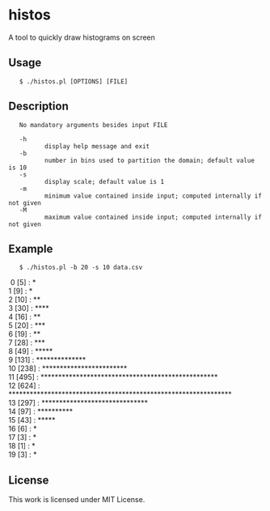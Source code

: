 # histos
A tool to quickly draw histograms on screen

## Usage
       $ ./histos.pl [OPTIONS] [FILE]

## Description
       No mandatory arguments besides input FILE

       -h
              display help message and exit
       -b
              number in bins used to partition the domain; default value is 10
       -s
              display scale; default value is 1
       -m
              minimum value contained inside input; computed internally if not given
       -M
              maximum value contained inside input; computed internally if not given

## Example
       $ ./histos.pl -b 20 -s 10 data.csv
&nbsp;0 [5]   : *<br/>
  1 [9]   : *<br/>
  2 [10]  : **<br/>
  3 [30]  : ****<br/>
  4 [16]  : **<br/>
  5 [20]  : ***<br/>
  6 [19]  : **<br/>
  7 [28]  : ***<br/>
  8 [49]  : *****<br/>
  9 [131] : **************<br/>
 10 [238] : ************************<br/>
 11 [495] : **************************************************<br/>
 12 [624] : ***************************************************************<br/>
 13 [297] : ******************************<br/>
 14 [97]  : **********<br/>
 15 [43]  : *****<br/>
 16 [6]   : *<br/>
 17 [3]   : *<br/>
 18 [1]   : *<br/>
 19 [3]   : *<br/>

## License
This work is licensed under MIT License.
